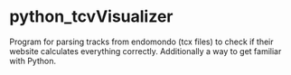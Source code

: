 python_tcvVisualizer
====================

Program for parsing tracks from endomondo (tcx files) to check if their website calculates everything correctly. Additionally a way to get familiar with Python. 
